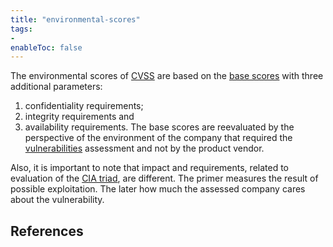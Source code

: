 ```yaml
---
title: "environmental-scores"
tags:
- 
enableToc: false
---
```


The environmental scores of [CVSS](notes/cvss.md) are based on the [base scores](notes/base-scores.md) with three additional parameters:
1. confidentiality requirements;
1. integrity requirements and
1. availability requirements.
The base scores are reevaluated by the perspective of the environment of the company that required the [vulnerabilities](notes/vulnerability.md) assessment and not by the product vendor.

Also, it is important to note that impact and requirements, related to evaluation of the [CIA triad](notes/cia-triad.md), are different. The primer measures the result of possible exploitation. The later how much the assessed company cares about the vulnerability.

## References
